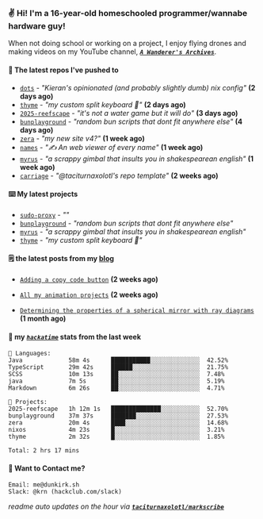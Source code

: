 ### ✌️ Hi! I'm a 16-year-old homeschooled programmer/wannabe hardware guy!

When not doing school or working on a project, I enjoy flying drones and making videos on my YouTube channel, [**_`A Wanderer's Archives`_**](https://youtube.com/@wanderer.archives).

#### 👷 The latest repos I've pushed to

- [`dots`](https://github.com/taciturnaxolotl/dots) - _"Kieran's opinionated (and probably slightly dumb) nix config"_ **(2 days ago)**
- [`thyme`](https://github.com/taciturnaxolotl/thyme) - _"my custom split keyboard 🫶"_ **(2 days ago)**
- [`2025-reefscape`](https://github.com/df1317/2025-reefscape) - _"it's not a water game but it will do"_ **(3 days ago)**
- [`bunplayground`](https://github.com/taciturnaxolotl/bunplayground) - _"random bun scripts that dont fit anywhere else"_ **(4 days ago)**
- [`zera`](https://github.com/taciturnaxolotl/zera) - _"my new site v4?"_ **(1 week ago)**
- [`names`](https://github.com/aramshiva/names) - _"✍️ An web viewer of every name"_ **(1 week ago)**
- [`myrus`](https://github.com/taciturnaxolotl/myrus) - _"a scrappy gimbal that insults you in shakespearean english"_ **(1 week ago)**
- [`carriage`](https://github.com/taciturnaxolotl/carriage) - _"@taciturnaxolotl's repo template"_ **(2 weeks ago)**

#### ⌨️ My latest projects

- [`sudo-proxy`](https://github.com/taciturnaxolotl/sudo-proxy) - _""_
- [`bunplayground`](https://github.com/taciturnaxolotl/bunplayground) - _"random bun scripts that dont fit anywhere else"_
- [`myrus`](https://github.com/taciturnaxolotl/myrus) - _"a scrappy gimbal that insults you in shakespearean english"_
- [`thyme`](https://github.com/taciturnaxolotl/thyme) - _"my custom split keyboard 🫶"_

#### 🗒️ the latest posts from my [blog](https://dunkirk.sh)

- [`Adding a copy code button`](https://dunkirk.sh/blog/adding-a-copy-button/) **(2 weeks ago)**

- [`All my animation projects`](https://dunkirk.sh/blog/my-animations/) **(2 weeks ago)**

- [`Determining the properties of a spherical mirror with ray diagrams`](https://dunkirk.sh/blog/spherical-ray-diagrams/) **(1 month ago)**



#### 📡 my [_`hackatime`_](https://waka.hackclub.com) stats from the last week

```text
💾 Languages:
Java             58m 4s      ███████████░░░░░░░░░░░░░░  42.52%
TypeScript       29m 42s     ██████░░░░░░░░░░░░░░░░░░░  21.75%
SCSS             10m 13s     ██░░░░░░░░░░░░░░░░░░░░░░░  7.48%
java             7m 5s       ██░░░░░░░░░░░░░░░░░░░░░░░  5.19%
Markdown         6m 26s      ██░░░░░░░░░░░░░░░░░░░░░░░  4.71%

💼 Projects:
2025-reefscape   1h 12m 1s   ██████████████░░░░░░░░░░░  52.70%
bunplayground    37m 37s     ███████░░░░░░░░░░░░░░░░░░  27.53%
zera             20m 4s      ████░░░░░░░░░░░░░░░░░░░░░  14.68%
nixos            4m 23s      █░░░░░░░░░░░░░░░░░░░░░░░░  3.21%
thyme            2m 32s      █░░░░░░░░░░░░░░░░░░░░░░░░  1.85%

Total: 2 hrs 17 mins
```

#### 📮 Want to Contact me?

```text
Email: me@dunkirk.sh
Slack: @krn (hackclub.com/slack)
```

_readme auto updates on the hour via [**`taciturnaxolotl/markscribe`**](https://github.com/taciturnaxolotl/markscribe)_
